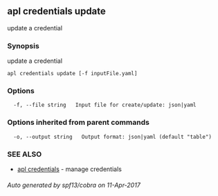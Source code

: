 ## apl credentials update

update a credential

### Synopsis


update a credential

```
apl credentials update [-f inputFile.yaml]
```

### Options

```
  -f, --file string   Input file for create/update: json|yaml
```

### Options inherited from parent commands

```
  -o, --output string   Output format: json|yaml (default "table")
```

### SEE ALSO
* [apl credentials](apl_credentials.md)	 - manage credentials

###### Auto generated by spf13/cobra on 11-Apr-2017
